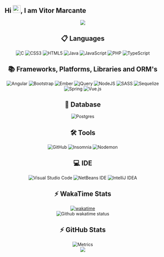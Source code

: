 <div align="center">
<h2 align = "justify"> Hi <img src="https://media.giphy.com/media/hvRJCLFzcasrR4ia7z/giphy.gif" width="25px">, I am Vitor Marcante</h2>
<img src="https://user-images.githubusercontent.com/73097560/115834477-dbab4500-a447-11eb-908a-139a6edaec5c.gif">
 <!--
 <h4>About me</h4>
I am a web programmer graduated in systems from UTFPR。
  
I graduated with honors in 2 and a half years from a 3-year course, passing sufficiency tests。

I previously worked at a company focused on providing solutions for gas stations, gaining experience in the mobile area and initial exposure to payment machines。

Currently, I work as a programmer at Oniun, in the Development department。

Between the years 2022 and 2023, I participated in an extension project called "DASS Scale" at the State University of West Paraná, with the scope of calculating and disseminating psychological results in the field of Medicine, providing support to professionals in the field, and gaining extensive experience in mobile application development。

I am proactive and have good writing skills, making it easy for me to learn and adapt to a new work environment and team. I am eager to acquire new skills and further develop my previous experiences in the programming field。<br><br> -->
</div>

- :rocket: I currently work as a Web Developer with Spring and Angular.
- 🔭 I currently about the Systems Development Analysis course at UTFPR University Pato Branco - PR!
- 🌱 I’m currently learning Nest.js

- Contact me: </br>
  - [![Gmail Badge](https://img.shields.io/badge/Gmail-D14836?style=for-the-badge&logo=gmail&logoColor=white&link=mailto:marcanteluizvitor@gmail.com)](mailto:marcanteluizvitor@gmail.com)
  - [![LinkedIn](https://img.shields.io/badge/linkedin-%230077B5.svg?style=for-the-badge&logo=linkedin&logoColor=white&link=https://www.linkedin.com/in/vitorluizmarcante/)](https://www.linkedin.com/in/vitorluizmarcante/)
  - [![Stack Overflow](https://img.shields.io/badge/-Stackoverflow-FE7A16?style=for-the-badge&logo=stack-overflow&logoColor=white&link=https://stackoverflow.com/users/19180773/vitor-marcante)](https://stackoverflow.com/users/19180773/vitor-marcante)
 <!--  
 - ![Steam](https://img.shields.io/badge/steam-%23000000.svg?style=for-the-badge&logo=steam&logoColor=white) 
 - ![Spotify](https://img.shields.io/badge/Spotify-1ED760?style=for-the-badge&logo=spotify&logoColor=white)
 -->

 
## 📋 Languages
  ![C](https://img.shields.io/badge/c-%2300599C.svg?style=for-the-badge&logo=c&logoColor=white)
  ![CSS3](https://img.shields.io/badge/css3-%231572B6.svg?style=for-the-badge&logo=css3&logoColor=white)
  ![HTML5](https://img.shields.io/badge/html5-%23E34F26.svg?style=for-the-badge&logo=html5&logoColor=white)
  ![Java](https://img.shields.io/badge/java-%23ED8B00.svg?style=for-the-badge&logo=openjdk&logoColor=white)
  ![JavaScript](https://img.shields.io/badge/javascript-%23323330.svg?style=for-the-badge&logo=javascript&logoColor=%23F7DF1E)
  ![PHP](https://img.shields.io/badge/php-%23777BB4.svg?style=for-the-badge&logo=php&logoColor=white)
  ![TypeScript](https://img.shields.io/badge/typescript-%23007ACC.svg?style=for-the-badge&logo=typescript&logoColor=white)

## 📚 Frameworks, Platforms, Libraries and ORM's
  ![Angular](https://img.shields.io/badge/angular-%23DD0031.svg?style=for-the-badge&logo=angular&logoColor=white)
  ![Bootstrap](https://img.shields.io/badge/bootstrap-%23563D7C.svg?style=for-the-badge&logo=bootstrap&logoColor=white)
  ![Ember](https://img.shields.io/badge/ember-1C1E24?style=for-the-badge&logo=ember.js&logoColor=#D04A37)
  ![jQuery](https://img.shields.io/badge/jquery-%230769AD.svg?style=for-the-badge&logo=jquery&logoColor=white)
  ![NodeJS](https://img.shields.io/badge/node.js-6DA55F?style=for-the-badge&logo=node.js&logoColor=white)
  ![SASS](https://img.shields.io/badge/SASS-hotpink.svg?style=for-the-badge&logo=SASS&logoColor=white)
  ![Sequelize](https://img.shields.io/badge/Sequelize-52B0E7?style=for-the-badge&logo=Sequelize&logoColor=white)
  ![Spring](https://img.shields.io/badge/spring-%236DB33F.svg?style=for-the-badge&logo=spring&logoColor=white)
  ![Vue.js](https://img.shields.io/badge/vuejs-%2335495e.svg?style=for-the-badge&logo=vuedotjs&logoColor=%234FC08D)
  
## 🎲 Database
  ![Postgres](https://img.shields.io/badge/postgres-%23316192.svg?style=for-the-badge&logo=postgresql&logoColor=white)

## 🛠 Tools
  ![GitHub](https://img.shields.io/badge/github-%23121011.svg?style=for-the-badge&logo=github&logoColor=white)
  ![Insomnia](https://img.shields.io/badge/Insomnia-black?style=for-the-badge&logo=insomnia&logoColor=5849BE)
  ![Nodemon](https://img.shields.io/badge/NODEMON-%23323330.svg?style=for-the-badge&logo=nodemon&logoColor=%BBDEAD)

## 💻 IDE
  ![Visual Studio Code](https://img.shields.io/badge/Visual%20Studio%20Code-0078d7.svg?style=for-the-badge&logo=visual-studio-code&logoColor=white)
  ![NetBeans IDE](https://img.shields.io/badge/NetBeansIDE-1B6AC6.svg?style=for-the-badge&logo=apache-netbeans-ide&logoColor=white)
  ![IntelliJ IDEA](https://img.shields.io/badge/IntelliJIDEA-000000.svg?style=for-the-badge&logo=intellij-idea&logoColor=white)

## ⚡ WakaTime Stats
[![wakatime](https://wakatime.com/badge/user/6092f6f5-03be-4e5d-8178-380f0966f337.svg)](https://wakatime.com/@6092f6f5-03be-4e5d-8178-380f0966f337)
<br>
<img align="center" src="https://github-readme-stats.vercel.app/api/wakatime?username=MarcanteVitor&show_icons=true&theme=radical&layout=compact" alt="Github wakatime status" />



## ⚡ GitHub Stats
<!-- 
<a href="https://github.com/ryo-ma/github-profile-trophy"><img src="https://github-profile-trophy.vercel.app/?username=MarcanteVitor&theme=monokai&column=7&margin-w=15&margin-h=15" alt="MarcanteVitor" /></a>

 ![Github Stats](https://github-readme-stats.vercel.app/api?username=MarcanteVitor&show_icons=true&count_private=true&show_icons=true&include_all_commits=true&theme=radical&layout=compact)
 <img align="center" style="margin-top: -200px" src="https://github-readme-streak-stats.herokuapp.com/?user=MarcanteVitor&" alt="MarcanteVitor" />
-->



<img src="https://metrics.lecoq.io/MarcanteVitor?template=classic&languages=1&base=header%2C%20activity%2C%20community%2C%20repositories%2C%20metadata&base.indepth=false&base.hireable=false&base.skip=false&languages=false&languages.limit=8&languages.threshold=0%25&languages.other=false&languages.colors=github&languages.sections=most-used&languages.indepth=false&languages.analysis.timeout=15&languages.categories=markup%2C%20programming&languages.recent.categories=markup%2C%20programming&languages.recent.load=300&languages.recent.days=14&config.timezone=America%Sao_Paulo&config.display=large" alt="Metrics">

</br>
<!-- <a href="https://app.daily.dev/MarcanteVitor"><img src="https://api.daily.dev/devcards/2d8401bbb94f410a898cd59d34128819.png?r=npf" width="400" alt="Vitor Marcante's Dev Card"/></a> -->

<img src="https://user-images.githubusercontent.com/73097560/115834477-dbab4500-a447-11eb-908a-139a6edaec5c.gif">
